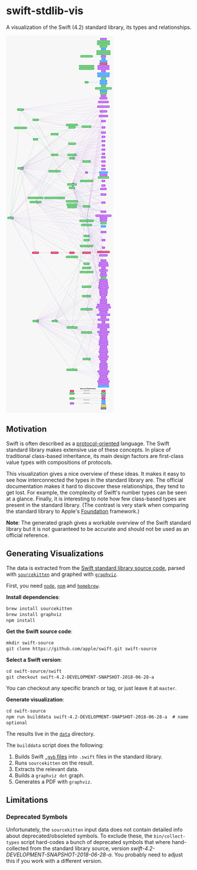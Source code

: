 # swift-stdlib-vis

A visualization of the Swift (4.2) standard library, its types and relationships.

![Example](example-stdlib-4.2.svg)

## Motivation

Swift is often described as a [protocol-oriented](https://developer.apple.com/videos/play/wwdc2015/408/) language. The Swift standard library makes extensive use of these concepts. In place of traditional class-based inheritance, its main design factors are first-class value types with compositions of protocols.

This visualization gives a nice overview of these ideas. It makes it easy to see how interconnected the types in the standard library are. The official documentation makes it hard to discover these relationships, they tend to get lost. For example, the complexity of Swift's number types can be seen at a glance. Finally, it is interesting to note how few class-based types are present in the standard library. (The contrast is very stark when comparing the standard library to Apple's [Foundation](https://developer.apple.com/documentation/foundation) framework.)

**Note**: The generated graph gives a workable overview of the Swift standard library but it is not guaranteed to be accurate and should not be used as an official reference.

## Generating Visualizations

The data is extracted from the [Swift standard library source code](https://github.com/apple/swift/tree/master/stdlib/public/core), parsed with [`sourcekitten`](https://github.com/jpsim/SourceKitten) and graphed with [`graphviz`](https://graphviz.gitlab.io/).

First, you need [`node`](https://nodejs.org/), [`npm`](https://www.npmjs.com/) and [`homebrew`](https://brew.sh/).

**Install dependencies**:

    brew install sourcekitten
    brew install graphviz
    npm install

**Get the Swift source code**:

    mkdir swift-source
    git clone https://github.com/apple/swift.git swift-source

**Select a Swift version**:

    cd swift-source/swift
    git checkout swift-4.2-DEVELOPMENT-SNAPSHOT-2018-06-28-a
    
You can checkout any specific branch or tag, or just leave it at `master`.

**Generate visualization**:

    cd swift-source
    npm run builddata swift-4.2-DEVELOPMENT-SNAPSHOT-2018-06-28-a  # name optional

The results live in the [`data`](data) directory.

The `builddata` script does the following:

1. Builds Swift [`.gyb` files](https://oleb.net/blog/2016/10/swift-stdlib-source/) into `.swift` files in the standard library.
2. Runs `sourcekitten` on the result.
3. Extracts the relevant data.
4. Builds a `graphviz dot` graph.
5. Generates a PDF with `graphviz`.


## Limitations

### Deprecated Symbols

Unfortunately, the `sourcekitten` input data does not contain detailed info about deprecated/obsoleted symbols. To exclude these, the `bin/collect-types` script hard-codes a bunch of deprecated symbols that where hand-collected from the standard library source, version *swift-4.2-DEVELOPMENT-SNAPSHOT-2018-06-28-a*. You probably need to adjust this if you work with a different version.
